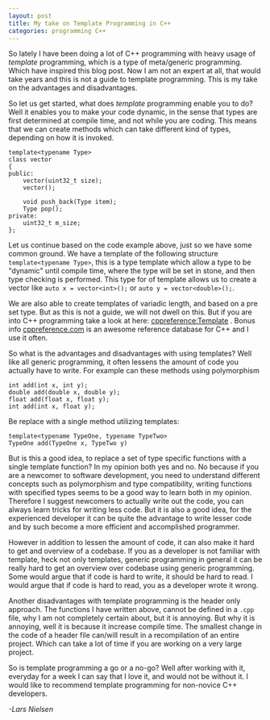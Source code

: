 ```yaml
---
layout: post
title: My take on Template Programming in C++
categories: programming C++
---
```

So lately I have been doing a lot of C++ programming with heavy usage of
_template_ programming, which is a type of meta/generic programming. Which have
inspired this blog post. Now I am not an expert at all, that would  take years
and this is not a guide to template programming. This is my take on the
advantages and disadvantages.

So let us get started, what does _template_ programming enable you to do? Well
it enables you to make your code dynamic, in the sense that types are first
determined at compile time, and not while you are coding. This means that we
can create methods which can take different kind of types, depending on how it
is invoked.

    template<typename Type>
    class vector
    {
    public:
        vector(uint32_t size);
        vector();

        void push_back(Type item);
        Type pop();
    private:
        uint32_t m_size;
    };

Let us continue based on the code example above, just so we have some common
ground. We have a template of the following structure `template<typename Type>`,
this is a type template which allow a type to be "dynamic" until compile time,
where the type will be set in stone, and then type checking is performed. This
type for of template allows us to create a vector like `auto x = vector<int>();`
or `auto y = vector<double>();`.

We are also able to create templates of variadic length, and based on a pre set
type. But as this is not a guide, we will not dwell on this. But if you are into
C++ programming take a look at here: [cppreference:Template](http://en.cppreference.com/mwiki/index.php?title=Special%3ASearch&search=template&button=)
. Bonus info [cppreference.com](http://en.cppreference.com/w/) is an awesome
reference database for C++ and I use it often.

So what is the advantages and disadvantages with using templates? Well like
all generic programming, it often lessens the amount of code you actually have
to write. For example can these methods using polymorphism

    int add(int x, int y);
    double add(double x, double y);
    float add(float x, float y);
    int add(int x, float y);

Be replace with a single method utilizing templates:

    template<typename TypeOne, typename TypeTwo>
    TypeOne add(TypeOne x, TypeTwo y)

But is this a good idea, to replace a set of type specific functions with a
single template function? In my opinion both yes and no. No because if you are a
newcomer to software development, you need to understand different concepts such
as polymorphism and type compatibility, writing functions with specified types
seems to be a good way to learn both in my opinion. Therefore I suggest
newcomers to actually write out the code, you can always learn tricks for
writing less code. But it is also a good idea, for the experienced developer it
can be quite the advantage to write lesser code and by such become a more
efficient and accomplished programmer.

However in addition to lessen the amount of code, it can also make it hard to
get and overview of a codebase. If you as a developer is not familiar with
template, heck not only templates, generic programming in general it can be
really hard to get an overview over codebase using generic programming. Some
would argue that if code is hard to write, it should be hard to read. I would
argue that if code is hard to read, you as a developer wrote it wrong.

Another disadvantages with template programming is the header only approach. The
functions I have written above, cannot be defined in a `.cpp` file, why I am not
completely certain about, but it is annoying. But why it is annoying, well it is
because it increase compile time. The smallest change in the code of a header
file can/will result in a recompilation of an entire project. Which can take a
lot of time if you are working on a very large project.

So is template programming a go or a no-go? Well after working with it, everyday
for a week I can say that I love it, and would not be without it. I would like
to recommend template programming for non-novice C++ developers.

_-Lars Nielsen_
